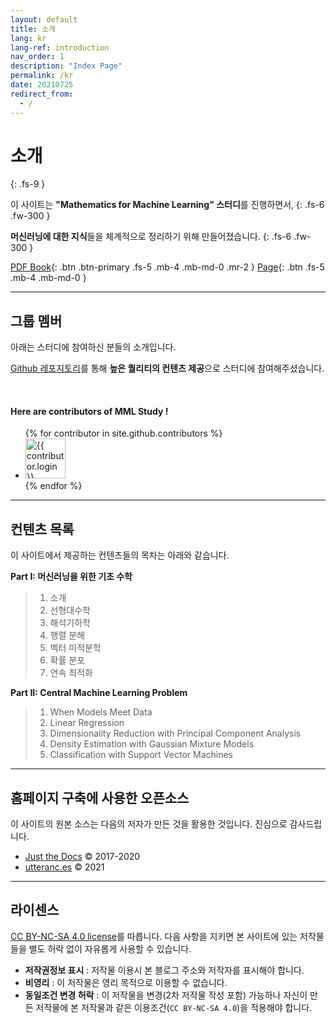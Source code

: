 ```yaml
---
layout: default
title: 소개
lang: kr
lang-ref: introduction
nav_order: 1
description: "Index Page"
permalink: /kr
date: 20210725
redirect_from:
  - /
---
```


# 소개
{: .fs-9 }

이 사이트는 <b>"Mathematics for Machine Learning" 스터디</b>를 진행하면서,
{: .fs-6 .fw-300 }

<b>머신러닝에 대한 지식</b>들을 체계적으로 정리하기 위해 만들어졌습니다.
{: .fs-6 .fw-300 }

[PDF Book](https://mml-book.github.io/book/mml-book.pdf){: .btn .btn-primary .fs-5 .mb-4 .mb-md-0 .mr-2 } [Page](https://mml-book.github.io){: .btn .fs-5 .mb-4 .mb-md-0 }

---

## 그룹 멤버

아래는 스터디에 참여하신 분들의 소개입니다.

[Github 레포지토리](https://github.com/junnei/mml/)를 통해 <b>높은 퀄리티의 컨텐츠 제공</b>으로 스터디에 참여해주셨습니다.

<br>

#### Here are contributors of MML Study !

<ul class="list-style-none">
{% for contributor in site.github.contributors %}
  <li class="d-inline-block mr-1">
     <a href="{{ contributor.html_url }}"><img src="{{ contributor.avatar_url }}" width="64" height="64" alt="{{ contributor.login }}"/></a>
  </li>
{% endfor %}
</ul>

---

## 컨텐츠 목록

이 사이트에서 제공하는 컨텐츠들의 목차는 아래와 같습니다.

**Part I: 머신러닝을 위한 기초 수학**
> 1. 소개
> 2. 선형대수학
> 3. 해석기하학
> 4. 행렬 분해
> 5. 벡터 미적분학
> 6. 확률 분포
> 7. 연속 최적화

**Part II: Central Machine Learning Problem**

<blockquote>
<ol style="counter-reset: step-counter 7;">
<li> When Models Meet Data</li>
<li> Linear Regression </li>
<li> Dimensionality Reduction with Principal Component Analysis </li>
<li> Density Estimation with Gaussian Mixture Models </li>
<li> Classification with Support Vector Machines </li>
</ol>
</blockquote>

---

## 홈페이지 구축에 사용한 오픈소스

이 사이트의 원본 소스는 다음의 저자가 만든 것을 활용한 것입니다. 진심으로 감사드립니다.

- [Just the Docs](http://patrickmarsceill.com) &copy; 2017-2020
- [utteranc.es](https://utteranc.es/) &copy; 2021

---


## 라이센스

[CC BY-NC-SA 4.0 license](https://github.com/junnei/mml/blob/main/LICENSE)를 따릅니다. 다음 사항을 지키면 본 사이트에 있는 저작물들을 별도 허락 없이 자유롭게 사용할 수 있습니다.

- **저작권정보 표시** : 저작물 이용시 본 블로그 주소와 저작자를 표시해야 합니다.
- **비영리** : 이 저작물은 영리 목적으로 이용할 수 없습니다.
- **동일조건 변경 허락** : 이 저작물을 변경(2차 저작물 작성 포함) 가능하나 자신이 만든 저작물에 본 저작물과 같은 이용조건(`CC BY-NC-SA 4.0`)을 적용해야 합니다.
